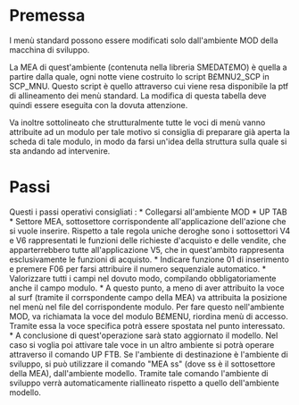 # Premessa

I menù standard possono essere modificati solo dall'ambiente MOD della macchina di sviluppo.

La MEA di quest'ambiente (contenuta nella libreria SMEDAT£MO) è quella a partire dalla quale, ogni notte viene costruito lo script B£MNU2_SCP in SCP_MNU.
Questo script è quello attraverso cui viene resa disponibile la ptf di allineamento dei menù standard. La modifica di questa tabella deve quindi essere eseguita con la dovuta attenzione.

Va inoltre sottolineato che strutturalmente tutte le voci di menù vanno attribuite ad un modulo per tale motivo si consiglia di preparare già aperta la scheda di tale modulo, in modo da farsi un'idea della struttura sulla quale si sta andando ad intervenire.

# Passi

Questi i passi operativi consigliati : 
\* Collegarsi all'ambiente MOD
\* UP TAB
\* Settore MEA, sottosettore corrispondente all'applicazione dell'azione che si vuole inserire. Rispetto a tale regola uniche deroghe sono i sottosettori V4 e V6 rappresentati le funzioni delle richieste d'acquisto e delle vendite, che apparterrebbero tutte all'applicazione V5, che in quest'ambito rappresenta esclusivamente le funzioni di acquisto.
\* Indicare funzione 01 di inserimento e premere F06 per farsi attribuire il numero sequenziale automatico.
\* Valorizzare tutti i campi nel dovuto modo, compilando obbligatoriamente anche il campo modulo.
\* A questo punto, a meno di aver attribuito la voce al surf (tramite il corrspondente campo della MEA) va attribuita la posizione nel menù nel file del corrispondente modulo. Per fare questo nell'ambiente MOD, va richiamata la voce del modulo B£MENU, riordina menù di accesso. Tramite essa la voce specifica potrà essere spostata nel punto interessato.
\* A conclusione di quest'operazione sarà stato aggiornato il modello. Nel caso si voglia poi attivare tale voce in un altro ambiente si potrà operare attraverso il comando UP FTB. Se l'ambiente di destinazione è l'ambiente di sviluppo, si può utilizzare il comando "MEA ss" (dove ss è il sottosettore della MEA), dall'ambiente modello. Tramite tale comando l'ambiente di sviluppo verrà automaticamente riallineato rispetto a quello dell'ambiente modello.

